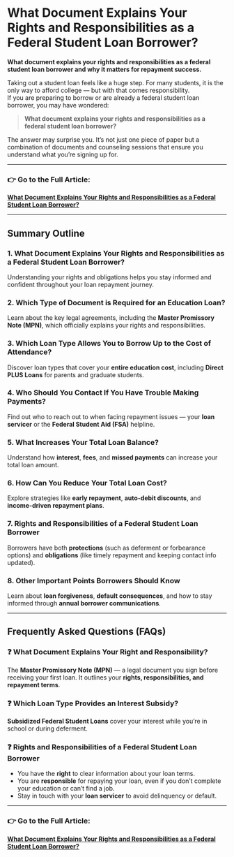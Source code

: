 # What Document Explains Your Rights and Responsibilities as a Federal Student Loan Borrower?

**What document explains your rights and responsibilities as a federal student loan borrower and why it matters for repayment success.**

Taking out a student loan feels like a huge step. For many students, it is the only way to afford college — but with that comes responsibility.  
If you are preparing to borrow or are already a federal student loan borrower, you may have wondered:

> **What document explains your rights and responsibilities as a federal student loan borrower?**

The answer may surprise you. It’s not just one piece of paper but a combination of documents and counseling sessions that ensure you understand what you’re signing up for.

---

### 👉 Go to the Full Article:
[**What Document Explains Your Rights and Responsibilities as a Federal Student Loan Borrower?**](https://www.nationainews.com/rights-responsibilities-federal-student-loan/)

---

## Summary Outline

### 1. What Document Explains Your Rights and Responsibilities as a Federal Student Loan Borrower?
Understanding your rights and obligations helps you stay informed and confident throughout your loan repayment journey.

### 2. Which Type of Document is Required for an Education Loan?
Learn about the key legal agreements, including the **Master Promissory Note (MPN)**, which officially explains your rights and responsibilities.

### 3. Which Loan Type Allows You to Borrow Up to the Cost of Attendance?
Discover loan types that cover your **entire education cost**, including **Direct PLUS Loans** for parents and graduate students.

### 4. Who Should You Contact If You Have Trouble Making Payments?
Find out who to reach out to when facing repayment issues — your **loan servicer** or the **Federal Student Aid (FSA)** helpline.

### 5. What Increases Your Total Loan Balance?
Understand how **interest**, **fees**, and **missed payments** can increase your total loan amount.

### 6. How Can You Reduce Your Total Loan Cost?
Explore strategies like **early repayment**, **auto-debit discounts**, and **income-driven repayment plans**.

### 7. Rights and Responsibilities of a Federal Student Loan Borrower
Borrowers have both **protections** (such as deferment or forbearance options) and **obligations** (like timely repayment and keeping contact info updated).

### 8. Other Important Points Borrowers Should Know
Learn about **loan forgiveness**, **default consequences**, and how to stay informed through **annual borrower communications**.

---

## Frequently Asked Questions (FAQs)

### ❓ What Document Explains Your Right and Responsibility?
The **Master Promissory Note (MPN)** — a legal document you sign before receiving your first loan. It outlines your **rights, responsibilities, and repayment terms**.

### ❓ Which Loan Type Provides an Interest Subsidy?
**Subsidized Federal Student Loans** cover your interest while you’re in school or during deferment.

### ❓ Rights and Responsibilities of a Federal Student Loan Borrower
- You have the **right** to clear information about your loan terms.  
- You are **responsible** for repaying your loan, even if you don’t complete your education or can’t find a job.  
- Stay in touch with your **loan servicer** to avoid delinquency or default.

---

### 👉 Go to the Full Article:
[**What Document Explains Your Rights and Responsibilities as a Federal Student Loan Borrower?**](https://www.nationainews.com/rights-responsibilities-federal-student-loan/)
